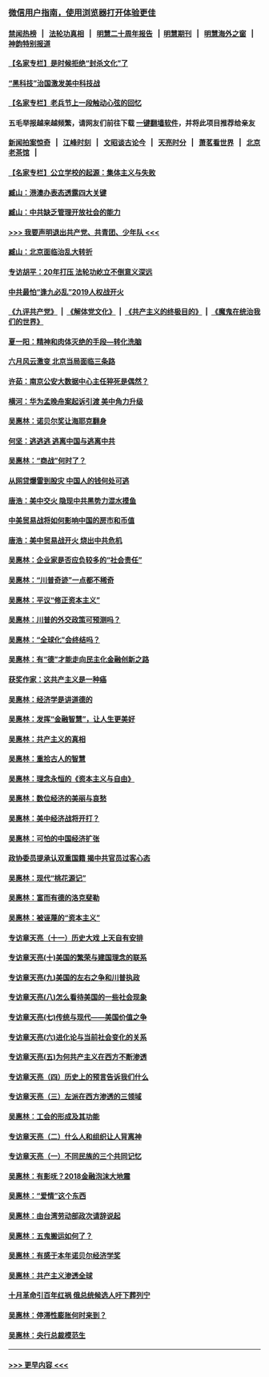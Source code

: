 ### [微信用户指南，使用浏览器打开体验更佳](https://github.com/gfw-breaker/banned-news1/blob/master/indexes/wechat-guide.md?t=0)
#### [禁闻热榜](热点新闻.md?t=0)  &nbsp;&nbsp;|&nbsp;&nbsp; [法轮功真相](https://github.com/gfw-breaker/truth/blob/master/README.md?t=0) &nbsp;&nbsp;|&nbsp;&nbsp; [明慧二十周年报告](https://github.com/gfw-breaker/mh-reports/blob/master/README.md?t=0) &nbsp;&nbsp;|&nbsp;&nbsp;[明慧期刊](https://github.com/gfw-breaker/mh-qikan) &nbsp;&nbsp;|&nbsp;&nbsp; [明慧海外之窗](https://github.com/gfw-breaker/mh-news/blob/master/README.md?t=0) &nbsp;&nbsp;|&nbsp;&nbsp; [神韵特别报道](https://github.com/gfw-breaker/mh-news/blob/master/shenyun.md?t=0)
#### [【名家专栏】是时候拒绝“封杀文化”了](../pages/nsc423/n11814093.md?t=02160311) 
#### [“黑科技”治国激发美中科技战](../pages/nsc423/n11638056.md?t=02160311) 
#### [【名家专栏】老兵节上一段触动心弦的回忆](../pages/nsc423/n11646016.md?t=02160311) 
#### 五毛举报越来越频繁，请网友们前往下载 [一键翻墙软件](https://github.com/gfw-breaker/ssr-accounts)，并将此项目推荐给亲友
#### [新闻拍案惊奇](https://github.com/gfw-breaker/banned-news1/blob/master/pages/link4.md) &nbsp;&nbsp;|&nbsp;&nbsp; [江峰时刻](https://github.com/gfw-breaker/banned-news1/blob/master/pages/link4.md) &nbsp;&nbsp;|&nbsp;&nbsp; [文昭谈古论今](https://github.com/gfw-breaker/banned-news1/blob/master/pages/link4.md) &nbsp;&nbsp;|&nbsp;&nbsp; [天亮时分](https://github.com/gfw-breaker/banned-news1/blob/master/pages/link4.md) &nbsp;&nbsp;|&nbsp;&nbsp; [萧茗看世界](https://github.com/gfw-breaker/banned-news1/blob/master/pages/link4.md) &nbsp;&nbsp;|&nbsp;&nbsp; [北京老茶馆](https://github.com/gfw-breaker/banned-news1/blob/master/pages/link4.md) &nbsp;&nbsp;|&nbsp;&nbsp; 
#### [【名家专栏】公立学校的起源：集体主义与失败](../pages/nsc423/n11601833.md?t=02160311) 
#### [臧山：港澳办表态透露四大关键](../pages/nsc423/n11421628.md?t=02160311) 
#### [臧山：中共缺乏管理开放社会的能力](../pages/nsc423/n11407457.md?t=02160311) 
#### [>>> 我要声明退出共产党、共青团、少年队 <<<](https://github.com/begood0513/goodnews/blob/master/quit/letter.md) 
#### [臧山：北京面临治乱大转折](../pages/nsc423/n11406895.md?t=02160311) 
#### [专访胡平：20年打压 法轮功屹立不倒意义深远](../pages/nsc423/n11398800.md?t=02160311) 
#### [中共最怕“逢九必乱”2019人权战开火](../pages/nsc423/n11385248.md?t=02160311) 
#### [《九评共产党》](https://github.com/begood0513/9ping.md/blob/master/README.md) &nbsp;|&nbsp; [《解体党文化》](../../../../jtdwh.md/blob/master/README.md)  &nbsp;|&nbsp; [《共产主义的终极目的》](../../../../gczydzjmd.md/blob/master/README.md) &nbsp;|&nbsp; [《魔鬼在统治我们的世界》](../../../../mgztzwmdsj.md/blob/master/README.md) 
#### [夏一阳：精神和肉体灭绝的手段—转化洗脑](../pages/nsc423/n11368250.md?t=02160311) 
#### [六月风云激变 北京当局面临三条路](../pages/nsc423/n11313668.md?t=02160311) 
#### [许茹：南京公安大数据中心主任猝死是偶然？](../pages/nsc423/n11064744.md?t=02160311) 
#### [横河：华为孟晚舟案起诉引渡 美中角力升级](../pages/nsc423/n11027230.md?t=02160311) 
#### [吴惠林：诺贝尔奖让海耶克翻身](../pages/nsc423/n10890049.md?t=02160311) 
#### [何坚：逃逃逃 逃离中国与逃离中共](../pages/nsc423/n10592891.md?t=02160311) 
#### [吴惠林：“商战”何时了？](../pages/nsc423/n10573558.md?t=02160311) 
#### [从网贷爆雷到股灾 中国人的钱何处可逃](../pages/nsc423/n10572800.md?t=02160311) 
#### [唐浩：美中交火 隐现中共黑势力混水摸鱼](../pages/nsc423/n10544040.md?t=02160311) 
#### [中美贸易战将如何影响中国的房市和币值](../pages/nsc423/n10543697.md?t=02160311) 
#### [唐浩：美中贸易战开火 烧出中共危机](../pages/nsc423/n10540126.md?t=02160311) 
#### [吴惠林：企业家是否应负较多的“社会责任”](../pages/nsc423/n10535022.md?t=02160311) 
#### [吴惠林：“川普奇迹”一点都不稀奇](../pages/nsc423/n10512808.md?t=02160311) 
#### [吴惠林：平议“修正资本主义”](../pages/nsc423/n10495724.md?t=02160311) 
#### [吴惠林：川普的外交政策可预测吗？](../pages/nsc423/n10462387.md?t=02160311) 
#### [吴惠林：“全球化”会终结吗？](../pages/nsc423/n10452838.md?t=02160311) 
#### [吴惠林：有“德”才能走向民主化金融创新之路](../pages/nsc423/n10432292.md?t=02160311) 
#### [获奖作家：这共产主义是一种癌](../pages/nsc423/n10431541.md?t=02160311) 
#### [吴惠林：经济学是讲道德的](../pages/nsc423/n10398014.md?t=02160311) 
#### [吴惠林：发挥“金融智慧”，让人生更美好](../pages/nsc423/n10375019.md?t=02160311) 
#### [吴惠林：共产主义的真相](../pages/nsc423/n10351394.md?t=02160311) 
#### [吴惠林：重拾古人的智慧](../pages/nsc423/n10337691.md?t=02160311) 
#### [吴惠林：理念永恒的《资本主义与自由》](../pages/nsc423/n10316274.md?t=02160311) 
#### [吴惠林：数位经济的美丽与哀愁](../pages/nsc423/n10292946.md?t=02160311) 
#### [吴惠林：美中经济战将开打？](../pages/nsc423/n10258825.md?t=02160311) 
#### [吴惠林：可怕的中国经济扩张](../pages/nsc423/n10219147.md?t=02160311) 
#### [政协委员提承认双重国籍 揭中共官员过客心态](../pages/nsc423/n10208809.md?t=02160311) 
#### [吴惠林：现代“桃花源记”](../pages/nsc423/n10185234.md?t=02160311) 
#### [吴惠林：富而有德的洛克斐勒](../pages/nsc423/n10142264.md?t=02160311) 
#### [吴惠林：被诬蔑的“资本主义”](../pages/nsc423/n10124816.md?t=02160311) 
#### [专访章天亮（十一）历史大戏 上天自有安排](../pages/nsc423/n10094905.md?t=02160311) 
#### [专访章天亮(十)美国的繁荣与建国理念的联系](../pages/nsc423/n10094899.md?t=02160311) 
#### [专访章天亮(九)美国的左右之争和川普执政](../pages/nsc423/n10094889.md?t=02160311) 
#### [专访章天亮(八)怎么看待美国的一些社会现象](../pages/nsc423/n10094857.md?t=02160311) 
#### [专访章天亮(七)传统与现代——美国价值之争](../pages/nsc423/n10093140.md?t=02160311) 
#### [专访章天亮(六)进化论与当前社会变化的关系](../pages/nsc423/n10092036.md?t=02160311) 
#### [专访章天亮(五)为何共产主义在西方不断渗透](../pages/nsc423/n10083620.md?t=02160311) 
#### [专访章天亮（四）历史上的预言告诉我们什么](../pages/nsc423/n10083606.md?t=02160311) 
#### [专访章天亮（三）左派在西方渗透的三领域](../pages/nsc423/n10081115.md?t=02160311) 
#### [吴惠林：工会的形成及其功能](../pages/nsc423/n10080633.md?t=02160311) 
#### [专访章天亮（二）什么人和组织让人背离神](../pages/nsc423/n10076637.md?t=02160311) 
#### [专访章天亮（一）不同民族的三个共同记忆](../pages/nsc423/n10074188.md?t=02160311) 
#### [吴惠林：有影呒？2018金融泡沫大地震](../pages/nsc423/n10040534.md?t=02160311) 
#### [吴惠林：“爱情”这个东西](../pages/nsc423/n10019423.md?t=02160311) 
#### [吴惠林：由台湾劳动部政次请辞说起](../pages/nsc423/n9979679.md?t=02160311) 
#### [吴惠林：五鬼搬运如何了？](../pages/nsc423/n9925338.md?t=02160311) 
#### [吴惠林：有感于本年诺贝尔经济学奖](../pages/nsc423/n9871883.md?t=02160311) 
#### [吴惠林：共产主义渗透全球](../pages/nsc423/n9812748.md?t=02160311) 
#### [十月革命引百年红祸 俄总统候选人吁下葬列宁](../pages/nsc423/n9810182.md?t=02160311) 
#### [吴惠林：停滞性膨胀何时来到？](../pages/nsc423/n9764136.md?t=02160311) 
#### [吴惠林：央行总裁模范生](../pages/nsc423/n9728134.md?t=02160311) 

----
#### [ >>> 更早内容 <<< ](../indexes/nsc423-earlier.md)

